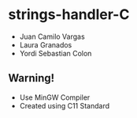 # strings-handler-C
- Juan Camilo Vargas
- Laura Granados
- Yordi Sebastian Colon


## Warning!
 - Use MinGW Compiler
 - Created using C11 Standard
